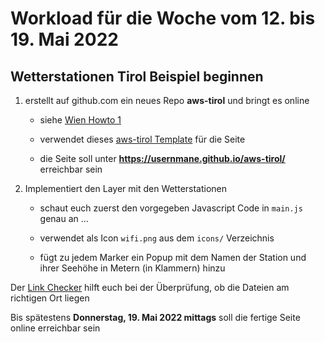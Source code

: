 # Workload für die Woche vom 12. bis 19. Mai 2022

## Wetterstationen Tirol Beispiel beginnen

1. erstellt auf github.com ein neues Repo **aws-tirol** und bringt es online

    * siehe [Wien Howto 1](https://webmapping22s.github.io/wien/howto1)

    * verwendet dieses [aws-tirol Template](https://webmapping22s.github.io/templates/aws-tirol.zip) für die Seite

    * die Seite soll unter **https://usernmane.github.io/aws-tirol/** erreichbar sein

2. Implementiert den Layer mit den Wetterstationen

    * schaut euch zuerst den vorgegeben Javascript Code in `main.js` genau an ...

    * verwendet als Icon `wifi.png` aus dem `icons/` Verzeichnis

    * fügt zu jedem Marker ein Popup mit dem Namen der Station und ihrer Seehöhe in Metern (in Klammern) hinzu

Der [Link Checker](https://webmapping22s.github.io/linkchecker.html) hilft euch bei der Überprüfung, ob die Dateien am richtigen Ort liegen

Bis spätestens **Donnerstag, 19. Mai 2022 mittags** soll die fertige Seite online erreichbar sein
